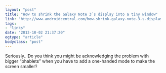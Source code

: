 ```yaml
---
layout: "post"
title: "How to shrink the Galaxy Note 3`s display into a tiny window"
link: "http://www.androidcentral.com/how-shrink-galaxy-note-3-s-display"
tags: 
- "links"
date: "2013-10-02 21:37:20"
ogtype: "article"
bodyclass: "post"
---
```


Seriously.. Do you think you might be acknowledging the problem with bigger “phablets” when you have to add a one-handed mode to make the screen smaller?
